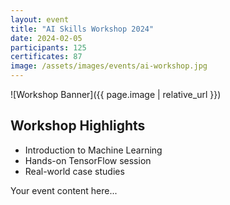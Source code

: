 ```yaml
---
layout: event
title: "AI Skills Workshop 2024"
date: 2024-02-05
participants: 125
certificates: 87
image: /assets/images/events/ai-workshop.jpg
---
```


![Workshop Banner]({{ page.image | relative_url }})

## Workshop Highlights
- Introduction to Machine Learning
- Hands-on TensorFlow session
- Real-world case studies 

Your event content here... 